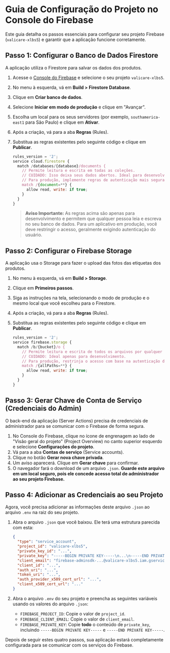 # Guia de Configuração do Projeto no Console do Firebase

Este guia detalha os passos essenciais para configurar seu projeto Firebase (`valicare-xlbs5`) e garantir que a aplicação funcione corretamente.

## Passo 1: Configurar o Banco de Dados Firestore

A aplicação utiliza o Firestore para salvar os dados dos produtos.

1.  Acesse o [Console do Firebase](https://console.firebase.google.com/) e selecione o seu projeto `valicare-xlbs5`.
2.  No menu à esquerda, vá em **Build > Firestore Database**.
3.  Clique em **Criar banco de dados**.
4.  Selecione **Iniciar em modo de produção** e clique em "Avançar".
5.  Escolha um local para os seus servidores (por exemplo, `southamerica-east1` para São Paulo) e clique em **Ativar**.
6.  Após a criação, vá para a aba **Regras** (Rules).
7.  Substitua as regras existentes pelo seguinte código e clique em **Publicar**.

    ```javascript
    rules_version = '2';
    service cloud.firestore {
      match /databases/{database}/documents {
        // Permite leitura e escrita em todas as coleções.
        // CUIDADO: Isso deixa seus dados abertos. Ideal para desenvolvimento.
        // Para produção, implemente regras de autenticação mais seguras.
        match /{document=**} {
          allow read, write: if true;
        }
      }
    }
    ```

    > **Aviso Importante:** As regras acima são apenas para desenvolvimento e permitem que qualquer pessoa leia e escreva no seu banco de dados. Para um aplicativo em produção, você deve restringir o acesso, geralmente exigindo autenticação do usuário.

## Passo 2: Configurar o Firebase Storage

A aplicação usa o Storage para fazer o upload das fotos das etiquetas dos produtos.

1.  No menu à esquerda, vá em **Build > Storage**.
2.  Clique em **Primeiros passos**.
3.  Siga as instruções na tela, selecionando o modo de produção e o mesmo local que você escolheu para o Firestore.
4.  Após a criação, vá para a aba **Regras** (Rules).
5.  Substitua as regras existentes pelo seguinte código e clique em **Publicar**.

    ```javascript
    rules_version = '2';
    service firebase.storage {
      match /b/{bucket}/o {
        // Permite leitura e escrita de todos os arquivos por qualquer pessoa.
        // CUIDADO: Ideal apenas para desenvolvimento.
        // Para produção, restrinja o acesso com base na autenticação do usuário.
        match /{allPaths=**} {
          allow read, write: if true;
        }
      }
    }
    ```

## Passo 3: Gerar Chave de Conta de Serviço (Credenciais do Admin)

O back-end da aplicação (Server Actions) precisa de credenciais de administrador para se comunicar com o Firebase de forma segura.

1.  No Console do Firebase, clique no ícone de engrenagem ao lado de "Visão geral do projeto" (Project Overview) no canto superior esquerdo e selecione **Configurações do projeto**.
2.  Vá para a aba **Contas de serviço** (Service accounts).
3.  Clique no botão **Gerar nova chave privada**.
4.  Um aviso aparecerá. Clique em **Gerar chave** para confirmar.
5.  O navegador fará o download de um arquivo `.json`. **Guarde este arquivo em um local seguro, pois ele concede acesso total de administrador ao seu projeto Firebase.**

## Passo 4: Adicionar as Credenciais ao seu Projeto

Agora, você precisa adicionar as informações deste arquivo `.json` ao arquivo `.env` na raiz do seu projeto.

1.  Abra o arquivo `.json` que você baixou. Ele terá uma estrutura parecida com esta:
    ```json
    {
      "type": "service_account",
      "project_id": "valicare-xlbs5",
      "private_key_id": "...",
      "private_key": "-----BEGIN PRIVATE KEY-----\n...\n-----END PRIVATE KEY-----\n",
      "client_email": "firebase-adminsdk-...@valicare-xlbs5.iam.gserviceaccount.com",
      "client_id": "...",
      "auth_uri": "...",
      "token_uri": "...",
      "auth_provider_x509_cert_url": "...",
      "client_x509_cert_url": "..."
    }
    ```

2.  Abra o arquivo `.env` do seu projeto e preencha as seguintes variáveis usando os valores do arquivo `.json`:
    *   `FIREBASE_PROJECT_ID`: Copie o valor de `project_id`.
    *   `FIREBASE_CLIENT_EMAIL`: Copie o valor de `client_email`.
    *   `FIREBASE_PRIVATE_KEY`: Copie **todo** o conteúdo de `private_key`, incluindo `-----BEGIN PRIVATE KEY-----` e `-----END PRIVATE KEY-----`.

Depois de seguir estes quatro passos, sua aplicação estará completamente configurada para se comunicar com os serviços do Firebase.